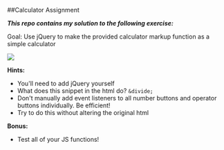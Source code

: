 ##Calculator Assignment

***This repo contains my solution to the following exercise:***

Goal: Use jQuery to make the provided calculator markup function as a simple calculator

![](http://i.gyazo.com/be1690103f5fb61e690024030b5a80b5.gif)

**Hints:**

* You'll need to add jQuery yourself
* What does this snippet in the html do? `&divide;`
* Don't manually add event listeners to all number buttons and operator buttons individually. Be efficient!
* Try to do this without altering the original html

**Bonus:**

* Test all of your JS functions!

